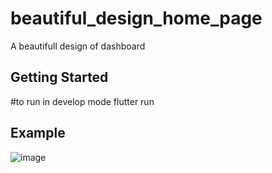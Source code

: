 # beautiful_design_home_page

A beautifull design of dashboard

## Getting Started
 #to run in develop mode
 flutter run
 
 ## Example
 ![image](https://user-images.githubusercontent.com/54634181/129433564-8e73268e-de14-4229-8b0b-bf06926f2ad4.png)

 

